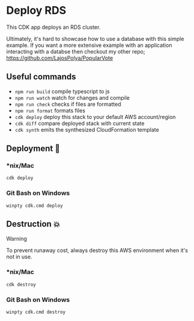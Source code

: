 # Deploy RDS

This CDK app deploys an RDS cluster.

Ultimately, it's hard to showcase how to use a database with this simple example. If you want a more extensive example with an application interacting with a databse then checkout my other repo; https://github.com/LajosPolya/PopularVote

## Useful commands

- `npm run build` compile typescript to js
- `npm run watch` watch for changes and compile
- `npm run check` checks if files are formatted
- `npm run format` formats files
- `cdk deploy` deploy this stack to your default AWS account/region
- `cdk diff` compare deployed stack with current state
- `cdk synth` emits the synthesized CloudFormation template

## Deployment :rocket:

### \*nix/Mac

```console
cdk deploy
```

### Git Bash on Windows

```console
winpty cdk.cmd deploy
```

## Destruction :boom:

> [!WARNING]
> To prevent runaway cost, always destroy this AWS environment when it's not in use.

### \*nix/Mac

```console
cdk destroy
```

### Git Bash on Windows

```console
winpty cdk.cmd destroy
```
